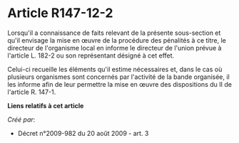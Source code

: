 # Article R147-12-2

Lorsqu'il a connaissance de faits relevant de la présente sous-section et qu'il envisage la mise en œuvre de la procédure des
pénalités à ce titre, le directeur de l'organisme local en informe le directeur de l'union prévue à l'article L. 182-2 ou son
représentant désigné à cet effet. 

Celui-ci recueille les éléments qu'il estime nécessaires et, dans le cas où plusieurs organismes sont concernés par
l'activité de la bande organisée, il les informe afin de leur permettre la mise en œuvre des dispositions du II de l'article
R. 147-1.

**Liens relatifs à cet article**

_Créé par_:

  - Décret n°2009-982 du 20 août 2009 - art. 3
